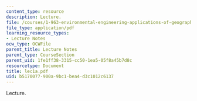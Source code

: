 ```yaml
---
content_type: resource
description: Lecture.
file: /courses/1-963-environmental-engineering-applications-of-geographic-information-systems-fall-2004/b5170077900a9bc1bea4d3c1012c6137_lec1a.pdf
file_type: application/pdf
learning_resource_types:
- Lecture Notes
ocw_type: OCWFile
parent_title: Lecture Notes
parent_type: CourseSection
parent_uid: 1fe1ff38-3315-cc50-1ea5-05f8a45b7d8c
resourcetype: Document
title: lec1a.pdf
uid: b5170077-900a-9bc1-bea4-d3c1012c6137
---
```

Lecture.

